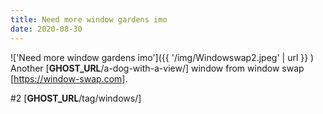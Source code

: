 ```yaml
---
title: Need more window gardens imo
date: 2020-08-30
---
```


!['Need more window gardens imo']({{ '/img/Windowswap2.jpeg' | url }} )
<br>
Another [__GHOST_URL__/a-dog-with-a-view/] window from window swap
[https://window-swap.com].

#2 [__GHOST_URL__/tag/windows/]